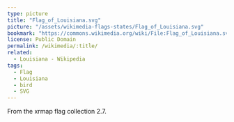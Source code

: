 ```yaml
---
type: picture
title: "Flag_of_Louisiana.svg"
picture: "/assets/wikimedia-flags-states/Flag_of_Louisiana.svg"
bookmark: "https://commons.wikimedia.org/wiki/File:Flag_of_Louisiana.svg"
license: Public Domain
permalink: /wikimedia/:title/
related:
  - Louisiana - Wikipedia
tags:
  - Flag
  - Louisiana
  - bird
  - SVG
---
```

From the xrmap flag collection 2.7.